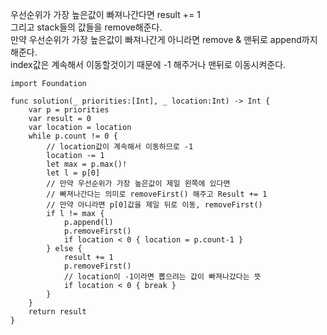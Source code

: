 우선순위가 가장 높은값이 빠져나간다면 result += 1   
그리고 stack들의 값들을 remove해준다.   
만약 우선순위가 가장 높은값이 빠져나간게 아니라면 remove & 맨뒤로 append까지 해준다.   
index값은 계속해서 이동할것이기 때문에 -1 해주거나 맨뒤로 이동시켜준다.   

```
import Foundation

func solution(_ priorities:[Int], _ location:Int) -> Int {
    var p = priorities
    var result = 0
    var location = location
    while p.count != 0 {
        // location값이 계속해서 이동하므로 -1
        location -= 1
        let max = p.max()!
        let l = p[0]
        // 만약 우선순위가 가장 높은값이 제일 왼쪽에 있다면
        // 빠져나간다는 의미로 removeFirst() 해주고 Result += 1
        // 만약 아니라면 p[0]값을 제일 뒤로 이동, removeFirst()
        if l != max {
            p.append(l)
            p.removeFirst()
            if location < 0 { location = p.count-1 }
        } else {
            result += 1
            p.removeFirst()
            // location이 -1이라면 뽑으려는 값이 빠져나갔다는 뜻
            if location < 0 { break }
        }
    }
    return result
}
```
